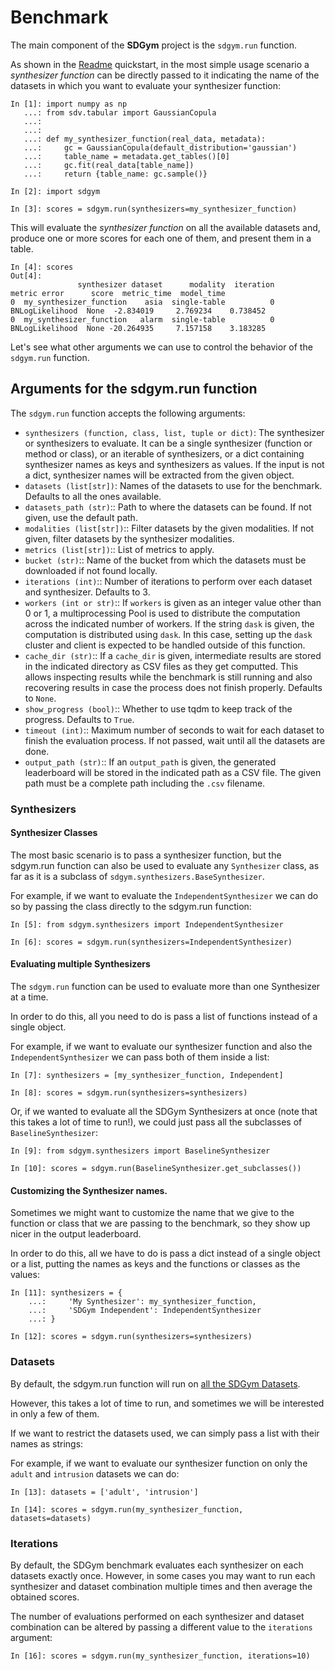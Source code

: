 # Benchmark

The main component of the **SDGym** project is the `sdgym.run` function.

As shown in the [Readme](README.md) quickstart, in the most simple usage scenario a *synthesizer
function* can be directly passed to it indicating the name of the datasets in which you want
to evaluate your synthesizer function:

```python3
In [1]: import numpy as np
   ...: from sdv.tabular import GaussianCopula
   ...:
   ...:
   ...: def my_synthesizer_function(real_data, metadata):
   ...:     gc = GaussianCopula(default_distribution='gaussian')
   ...:     table_name = metadata.get_tables()[0]
   ...:     gc.fit(real_data[table_name])
   ...:     return {table_name: gc.sample()}

In [2]: import sdgym

In [3]: scores = sdgym.run(synthesizers=my_synthesizer_function)
```

This will evaluate the *synthesizer function* on all the available datasets and, produce one or
more scores for each one of them, and present them in a table.

```python3
In [4]: scores
Out[4]:
               synthesizer dataset      modality  iteration           metric error      score  metric_time  model_time
0  my_synthesizer_function    asia  single-table          0  BNLogLikelihood  None  -2.834019     2.769234    0.738452
0  my_synthesizer_function   alarm  single-table          0  BNLogLikelihood  None -20.264935     7.157158    3.183285
```

Let's see what other arguments we can use to control the behavior of the `sdgym.run` function.

## Arguments for the sdgym.run function

The `sdgym.run` function accepts the following arguments:

* `synthesizers (function, class, list, tuple or dict)`:
    The synthesizer or synthesizers to evaluate. It can be a single synthesizer
    (function or method or class), or an iterable of synthesizers, or a dict
    containing synthesizer names as keys and synthesizers as values. If the input
    is not a dict, synthesizer names will be extracted from the given object.
* `datasets (list[str])`:
    Names of the datasets to use for the benchmark. Defaults to all the ones available.
* `datasets_path (str)`::
    Path to where the datasets can be found. If not given, use the default path.
* `modalities (list[str])`::
    Filter datasets by the given modalities. If not given, filter datasets by the
    synthesizer modalities.
* `metrics (list[str])`::
    List of metrics to apply.
* `bucket (str)`::
    Name of the bucket from which the datasets must be downloaded if not found locally.
* `iterations (int)`::
    Number of iterations to perform over each dataset and synthesizer. Defaults to 3.
* `workers (int or str)`::
    If ``workers`` is given as an integer value other than 0 or 1, a multiprocessing
    Pool is used to distribute the computation across the indicated number of workers.
    If the string ``dask`` is given, the computation is distributed using ``dask``.
    In this case, setting up the ``dask`` cluster and client is expected to be handled
    outside of this function.
* `cache_dir (str)`::
    If a ``cache_dir`` is given, intermediate results are stored in the indicated directory
    as CSV files as they get computted. This allows inspecting results while the benchmark
    is still running and also recovering results in case the process does not finish
    properly. Defaults to ``None``.
* `show_progress (bool)`::
    Whether to use tqdm to keep track of the progress. Defaults to ``True``.
* `timeout (int)`::
    Maximum number of seconds to wait for each dataset to
    finish the evaluation process. If not passed, wait until
    all the datasets are done.
* `output_path (str)`::
    If an ``output_path`` is given, the generated leaderboard will be stored in the
    indicated path as a CSV file. The given path must be a complete path including
    the ``.csv`` filename.

### Synthesizers

#### Synthesizer Classes

The most basic scenario is to pass a synthesizer function, but the sdgym.run function
can also be used to evaluate any `Synthesizer` class, as far as it is a subclass of
`sdgym.synthesizers.BaseSynthesizer`.

For example, if we want to evaluate the `IndependentSynthesizer` we can do so by passing the class
directly to the sdgym.run function:

```python3
In [5]: from sdgym.synthesizers import IndependentSynthesizer

In [6]: scores = sdgym.run(synthesizers=IndependentSynthesizer)
```

#### Evaluating multiple Synthesizers

The `sdgym.run` function can be used to evaluate more than one Synthesizer at a time.

In order to do this, all you need to do is pass a list of functions instead of a single
object.

For example, if we want to evaluate our synthesizer function and also the `IndependentSynthesizer`
we can pass both of them inside a list:

```python3
In [7]: synthesizers = [my_synthesizer_function, Independent]

In [8]: scores = sdgym.run(synthesizers=synthesizers)
```

Or, if we wanted to evaluate all the SDGym Synthesizers at once (note that this takes a lot of time
to run!), we could just pass all the subclasses of `BaselineSynthesizer`:

```python3
In [9]: from sdgym.synthesizers import BaselineSynthesizer

In [10]: scores = sdgym.run(BaselineSynthesizer.get_subclasses())
```

#### Customizing the Synthesizer names.

Sometimes we might want to customize the name that we give to the function or class that we are
passing to the benchmark, so they show up nicer in the output leaderboard.

In order to do this, all we have to do is pass a dict instead of a single object or a list,
putting the names as keys and the functions or classes as the values:

```python3
In [11]: synthesizers = {
    ...:     'My Synthesizer': my_synthesizer_function,
    ...:     'SDGym Independent': IndependentSynthesizer
    ...: }

In [12]: scores = sdgym.run(synthesizers=synthesizers)
```

### Datasets

By default, the sdgym.run function will run on [all the SDGym Datasets](DATASETS.md).

However, this takes a lot of time to run, and sometimes we will be interested in only a few of
them.

If we want to restrict the datasets used, we can simply pass a list with their names as strings:

For example, if we want to evaluate our synthesizer function on only the `adult` and `intrusion`
datasets we can do:

```python3
In [13]: datasets = ['adult', 'intrusion']

In [14]: scores = sdgym.run(my_synthesizer_function, datasets=datasets)
```

### Iterations

By default, the SDGym benchmark evaluates each synthesizer on each datasets exactly once.
However, in some cases you may want to run each synthesizer and dataset combination multiple times
and then average the obtained scores.

The number of evaluations performed on each synthesizer and dataset combination can be altered
by passing a different value to the `iterations` argument:

```python3
In [16]: scores = sdgym.run(my_synthesizer_function, iterations=10)
```
